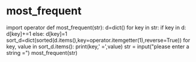 # most_frequent
import operator 
def most_frequent(str):
    d=dict()
    for key in str:
        if key in d:
            d[key]+=1
        else:
            d[key]=1
    sort_d=dict(sorted(d.items(),key=operator.itemgetter(1),reverse=True))
    for key, value in sort_d.items():
        print(key,' =',value)
str = input("please enter a string =")
most_frequent(str)
